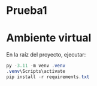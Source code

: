 # Prueba1

# Ambiente virtual 

En la raíz del proyecto, ejecutar:

```powershell
py -3.11 -m venv .venv
.venv\Scripts\activate
pip install -r requirements.txt
```